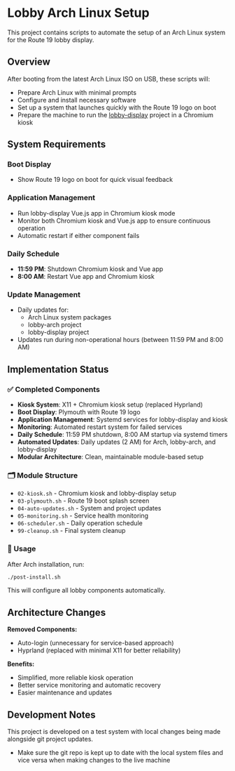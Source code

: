 # Lobby Arch Linux Setup

This project contains scripts to automate the setup of an Arch Linux system for the Route 19 lobby display.

## Overview

After booting from the latest Arch Linux ISO on USB, these scripts will:
- Prepare Arch Linux with minimal prompts
- Configure and install necessary software
- Set up a system that launches quickly with the Route 19 logo on boot
- Prepare the machine to run the [lobby-display](https://github.com/kenzie/lobby-display.git) project in a Chromium kiosk

## System Requirements

### Boot Display
- Show Route 19 logo on boot for quick visual feedback

### Application Management
- Run lobby-display Vue.js app in Chromium kiosk mode
- Monitor both Chromium kiosk and Vue.js app to ensure continuous operation
- Automatic restart if either component fails

### Daily Schedule
- **11:59 PM**: Shutdown Chromium kiosk and Vue app
- **8:00 AM**: Restart Vue app and Chromium kiosk

### Update Management
- Daily updates for:
  - Arch Linux system packages
  - lobby-arch project
  - lobby-display project
- Updates run during non-operational hours (between 11:59 PM and 8:00 AM)

## Implementation Status

### ✅ Completed Components

- **Kiosk System**: X11 + Chromium kiosk setup (replaced Hyprland)
- **Boot Display**: Plymouth with Route 19 logo
- **Application Management**: Systemd services for lobby-display and kiosk
- **Monitoring**: Automated restart system for failed services
- **Daily Schedule**: 11:59 PM shutdown, 8:00 AM startup via systemd timers  
- **Automated Updates**: Daily updates (2 AM) for Arch, lobby-arch, and lobby-display
- **Modular Architecture**: Clean, maintainable module-based setup

### 🗂️ Module Structure

- `02-kiosk.sh` - Chromium kiosk and lobby-display setup
- `03-plymouth.sh` - Route 19 boot splash screen
- `04-auto-updates.sh` - System and project updates
- `05-monitoring.sh` - Service health monitoring
- `06-scheduler.sh` - Daily operation schedule
- `99-cleanup.sh` - Final system cleanup

### 🚀 Usage

After Arch installation, run:
```bash
./post-install.sh
```

This will configure all lobby components automatically.

## Architecture Changes

**Removed Components:**
- Auto-login (unnecessary for service-based approach)
- Hyprland (replaced with minimal X11 for better reliability)

**Benefits:**
- Simplified, more reliable kiosk operation
- Better service monitoring and automatic recovery
- Easier maintenance and updates

## Development Notes

This project is developed on a test system with local changes being made alongside git project updates.
- Make sure the git repo is kept up to date with the local system files and vice versa when making changes to the live machine